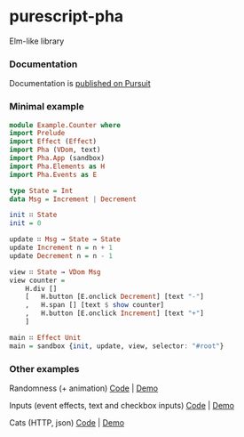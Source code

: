 # purescript-pha
Elm-like library

### Documentation
Documentation is [published on Pursuit](https://pursuit.purescript.org/packages/purescript-pha)

### Minimal example
```purescript
module Example.Counter where
import Prelude
import Effect (Effect)
import Pha (VDom, text)
import Pha.App (sandbox)
import Pha.Elements as H
import Pha.Events as E

type State = Int
data Msg = Increment | Decrement

init ∷ State
init = 0

update ∷ Msg → State → State
update Increment n = n + 1
update Decrement n = n - 1

view ∷ State → VDom Msg
view counter = 
    H.div []
    [   H.button [E.onclick Decrement] [text "-"]
    ,   H.span [] [text $ show counter]
    ,   H.button [E.onclick Increment] [text "+"]
    ]

main ∷ Effect Unit
main = sandbox {init, update, view, selector: "#root"}
```

### Other examples

Randomness (+ animation) [Code](https://github.com/gbagan/purescript-pha-examples/blob/master/src/Random.purs) |  [Demo](https://gbagan.github.io/purescript-pha//ex-random.html)

Inputs (event effects, text and checkbox inputs) [Code](https://github.com/gbagan/purescript-pha-examples/blob/master/src/Inputs.purs) | [Demo](https://gbagan.github.io/purescript-pha//ex-inputs.html)

Cats (HTTP, json) [Code](https://github.com/gbagan/purescript-pha-examples/blob/master/src/Cats.purs) | [Demo](https://gbagan.github.io/purescript-pha//ex-cats.html)
